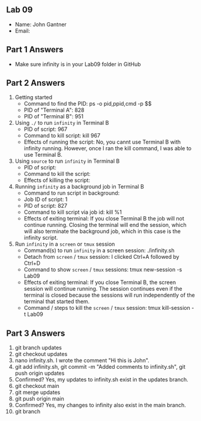 ## Lab 09

- Name: John Gantner
- Email: 

## Part 1 Answers

- Make sure infinity is in your Lab09 folder in GitHub

## Part 2 Answers

1. Getting started
   - Command to find the PID: ps -o pid,ppid,cmd -p $$
   - PID of "Terminal A": 828
   - PID of "Terminal B": 951
2. Using `./` to run `infinity` in Terminal B
   - PID of script: 967
   - Command to kill script: kill 967
   - Effects of running the script: No, you cannt use Terminal B with infinity running. However, once I ran the kill command, I was able to use Terminal B.
3. Using `source` to run `infinity` in Terminal B
   - PID of script:
   - Command to kill the script:
   - Effects of killing the script:
4. Running `infinity` as a background job in Terminal B
   - Command to run script in background:
   - Job ID of script: 1
   - PID of script: 827
   - Command to kill script via job id: kill %1
   - Effects of exiting terminal: If you close Terminal B the job will not continue running. Closing the terminal will end the session, which will also terminate the background job, which in this case is the infinity script.
5. Run `infinity` in a `screen` or `tmux` session
   - Command(s) to run `infinity` in a screen session: ./infinity.sh
   - Detach from `screen` / `tmux` session: I clicked Ctrl+A followed by Ctrl+D
   - Command to show `screen` / `tmux` sessions: tmux new-session -s Lab09
   - Effects of exiting terminal: If you close Terminal B, the screen session will continue running. The session continues even if the terminal is closed because the sessions will run independently of the terminal that started them. 
   - Command / steps to kill the `screen` / `tmux` session: tmux kill-session -t Lab09

## Part 3 Answers

1. git branch updates
2. git checkout updates
3. nano infinity.sh. I wrote the comment "Hi this is John".
4. git add infinity.sh, git commit -m "Added comments to infinity.sh", git push origin updates
5. Confirmed? Yes, my updates to infinity.sh exist in the updates branch.
6. git checkout main
7. git merge updates
8. git push origin main
9. Confirmed? Yes, my changes to infinity also exist in the main branch.
10. git branch
